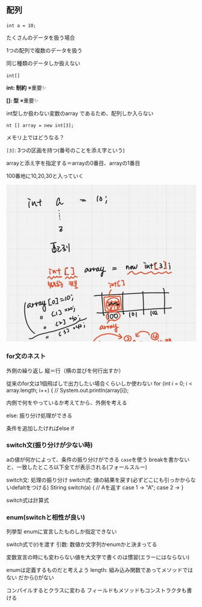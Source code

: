 ## 配列

`int a = 10;`

たくさんのデータを扱う場合

1つの配列で複数のデータを扱う

同じ種類のデータしか扱えない


`int[]`

**int: 制約** ※重要✨

**[]: 型** ※重要✨

int型しか扱わない変数のarray
であるため、配列しか入らない

```
nt [] array = new int[3];
```

メモリ上ではどうなる？

`[3]`: 3つの区画を持つ(番号のことを添え字という)

arrayと添え字を指定する＝arrayの0番目、arrayの1番目

100番地に10,20,30と入っていく

![](DC153722-E138-4AFF-8A5D-5379D9FFAC33_1_201_a.jpeg)

### for文のネスト

外側の繰り返し
縦＝行（横の並びを何行出すか）


従来のfor文は1個飛ばしで出力したい場合くらいしか使わない
        for (int i = 0; i < array.length; i++) {
//            System.out.println(array[i]);




内側で何をやっているか考えてから、外側を考える

else: 振り分け処理ができる

条件を追加したければelse if


### switch文(振り分けが少ない時)
aの値が何かによって、条件の振り分けができる
`case`を使う
breakを書かないと、一致したところ以下全てが表示される(フォールスルー)

switch文: 処理の振り分け
switch式: 値の結果を戻す(必ずどこにも引っかからないdefaltをつける)
Stiring switch(a) {
    // Aを返す
    case 1 -> "A";
    case 2 -> 
}

switch式は計算式

### enum(switchと相性が良い)
列挙型
enumに宣言したものしか指定できない

switch式で(r)を渡す
引数: 数値か文字列かenumかと決まってる

変数宣言の時にも変わらない値を大文字で書くのは慣習(エラーにはならない)

enumは定義するものだと考えよう
length: 組み込み関数であってメソッドではない
だから()がない

コンパイルするとクラスに変わる
フィールドもメソッドもコンストラクタも書ける
